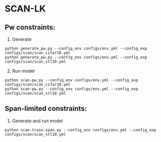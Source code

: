# SCAN-LK


## Pw constraints:

1. Generate

```
python generate_pw.py --config_env configs/env.yml --config_exp configs/scan/scan_cifar10.yml
python generate_pw.py --config_env configs/env.yml --config_exp configs/scan/scan_stl10.yml
```

2. Run model

```
python scan-pw.py --config_env configs/env.yml --config_exp configs/scan/scan_cifar10.yml
python scan-pw.py --config_env configs/env.yml --config_exp configs/scan/scan_stl10.yml
```

## Span-limited constraints:

1. Generate and run model

```
python scan-train-span.py --config_env configs/env.yml --config_exp configs/scan/scan_stl10.yml
```
